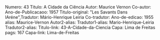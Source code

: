 Numero: 43
Titulo: A Cidade da Ciência
Autor: Maurice Vernon
Co-autor: 
Ano-de-Publicacaoo: 1957
Titulo-original: "Les Savants Dans lAréne",Tradutor: Mário-Henrique Leiria
Co-tradutor: 
Ano-de-edicao: 1955
alias: Maurice-Vernon
Autor2-alias: 
Tradutor1-alias: Mario-Henrique-Leiria
Tradutor2-alias: 
Titulo-link: 43-A-Cidade-da-Ciencia
Capa: Lima de Freitas
pags: 167
Capa-link: Lima-de-Freitas